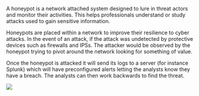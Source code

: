 A honeypot is a network attached system designed to lure in threat actors and monitor their activities. This helps professionals understand or study attacks used to gain sensitive information.

Honeypots are placed within a network to improve their resilience to cyber attacks.
In the event of an attack, if the attack was undetected by protective devices such as firewalls and IPSs. The attacker would be observed by the honeypot trying to pivot around the network looking for something of value.

Once the honeypot is attacked it will send its logs to a server (for instance Splunk) which will have preconfigured alerts letting the analysts know they have a breach. The analysts can then work backwards to find the threat.

![](https://www.youtube.com/watch?v=gI8LnMAhBv8)
